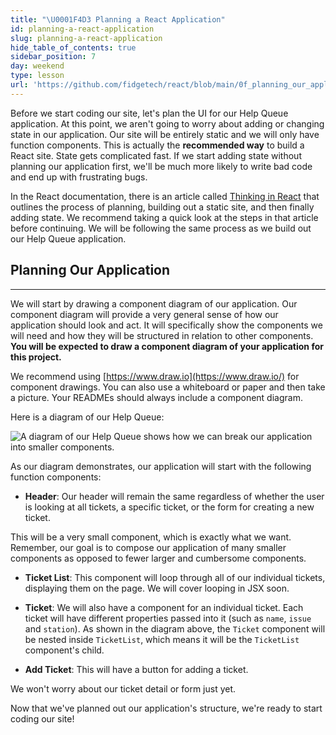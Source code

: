 ```yaml
---
title: "\U0001F4D3 Planning a React Application"
id: planning-a-react-application
slug: planning-a-react-application
hide_table_of_contents: true
sidebar_position: 7
day: weekend
type: lesson
url: 'https://github.com/fidgetech/react/blob/main/0f_planning_our_application.md'
---
```


Before we start coding our site, let's plan the UI for our Help Queue application. At this point, we aren't going to worry about adding or changing state in our application. Our site will be entirely static and we will only have function components. This is actually the **recommended way** to build a React site. State gets complicated fast. If we start adding state without planning our application first, we'll be much more likely to write bad code and end up with frustrating bugs.

In the React documentation, there is an article called [Thinking in React](https://reactjs.org/docs/thinking-in-react.html) that outlines the process of planning, building out a static site, and then finally adding state. We recommend taking a quick look at the steps in that article before continuing. We will be following the same process as we build out our Help Queue application.

## Planning Our Application
---

We will start by drawing a component diagram of our application. Our component diagram will provide a very general sense of how our application should look and act. It will specifically show the components we will need and how they will be structured in relation to other components. **You will be expected to draw a component diagram of your application for this project.**

We recommend using [https://www.draw.io](https://www.draw.io/) for component drawings. You can also use a whiteboard or paper and then take a picture. Your READMEs should always include a component diagram.

Here is a diagram of our Help Queue:

![A diagram of our Help Queue shows how we can break our application into smaller components.](https://learnhowtoprogram.s3.us-west-2.amazonaws.com/React/wk1-prework-static-react-site.jpg)

As our diagram demonstrates, our application will start with the following function components:

* **Header**: Our header will remain the same regardless of whether the user is looking at all tickets, a specific ticket, or the form for creating a new ticket.

This will be a very small component, which is exactly what we want. Remember, our goal is to compose our application of many smaller components as opposed to fewer larger and cumbersome components.

* **Ticket List**: This component will loop through all of our individual tickets, displaying them on the page. We will cover looping in JSX soon.

* **Ticket**: We will also have a component for an individual ticket. Each ticket will have different properties passed into it (such as `name`, `issue` and `station`). As shown in the diagram above, the `Ticket` component will be nested inside `TicketList`, which means it will be the `TicketList` component's child.

* **Add Ticket**: This will have a button for adding a ticket.

We won't worry about our ticket detail or form just yet.

Now that we've planned out our application's structure, we're ready to start coding our site!